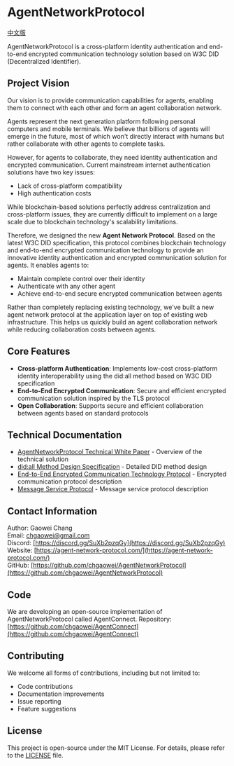 # AgentNetworkProtocol

[中文版](README.cn.md)

AgentNetworkProtocol is a cross-platform identity authentication and end-to-end encrypted communication technology solution based on W3C DID (Decentralized Identifier).

## Project Vision

Our vision is to provide communication capabilities for agents, enabling them to connect with each other and form an agent collaboration network.

Agents represent the next generation platform following personal computers and mobile terminals. We believe that billions of agents will emerge in the future, most of which won't directly interact with humans but rather collaborate with other agents to complete tasks.

However, for agents to collaborate, they need identity authentication and encrypted communication. Current mainstream internet authentication solutions have two key issues:
- Lack of cross-platform compatibility
- High authentication costs

While blockchain-based solutions perfectly address centralization and cross-platform issues, they are currently difficult to implement on a large scale due to blockchain technology's scalability limitations.

Therefore, we designed the new **Agent Network Protocol**. Based on the latest W3C DID specification, this protocol combines blockchain technology and end-to-end encrypted communication technology to provide an innovative identity authentication and encrypted communication solution for agents. It enables agents to:
- Maintain complete control over their identity
- Authenticate with any other agent
- Achieve end-to-end secure encrypted communication between agents

Rather than completely replacing existing technology, we've built a new agent network protocol at the application layer on top of existing web infrastructure. This helps us quickly build an agent collaboration network while reducing collaboration costs between agents.

## Core Features

- **Cross-platform Authentication**: Implements low-cost cross-platform identity interoperability using the did:all method based on W3C DID specification
- **End-to-End Encrypted Communication**: Secure and efficient encrypted communication solution inspired by the TLS protocol
- **Open Collaboration**: Supports secure and efficient collaboration between agents based on standard protocols

## Technical Documentation

- [AgentNetworkProtocol Technical White Paper](01-AgentNetworkProtocol%20Technical%20White%20Paper.md) - Overview of the technical solution
- [did:all Method Design Specification](02-did%3Aall%20Method%20Design%20Specification.md) - Detailed DID method design
- [End-to-End Encrypted Communication Technology Protocol](03-End-to-End%20Encrypted%20Communication%20Technology%20Protocol%20Based%20on%20did%3Aall%20Method.md) - Encrypted communication protocol description
- [Message Service Protocol](04-Message%20Service%20Protocol%20Based%20on%20did%3Aall%20Method.md) - Message service protocol description
## Contact Information

Author: Gaowei Chang  
Email: chgaowei@gmail.com  
Discord: [https://discord.gg/SuXb2pzqGy](https://discord.gg/SuXb2pzqGy)  
Website: [https://agent-network-protocol.com/](https://agent-network-protocol.com/)  
GitHub: [https://github.com/chgaowei/AgentNetworkProtocol](https://github.com/chgaowei/AgentNetworkProtocol)

## Code

We are developing an open-source implementation of AgentNetworkProtocol called AgentConnect.
Repository: [https://github.com/chgaowei/AgentConnect](https://github.com/chgaowei/AgentConnect)

## Contributing

We welcome all forms of contributions, including but not limited to:
- Code contributions
- Documentation improvements
- Issue reporting
- Feature suggestions

## License

This project is open-source under the MIT License. For details, please refer to the [LICENSE](LICENSE) file.
